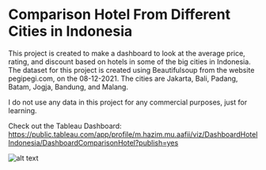 # Comparison Hotel From Different Cities in Indonesia

This project is created to make a dashboard to look at the average price, rating, and discount based on hotels in some of the big cities in Indonesia. The dataset for this project is created using Beautifulsoup from the website pegipegi.com, on the 08-12-2021. The cities are Jakarta, Bali, Padang, Batam, Jogja, Bandung, and Malang.

I do not use any data in this project for any commercial purposes, just for learning.

Check out the Tableau Dashboard: https://public.tableau.com/app/profile/m.hazim.mu.aafii/viz/DashboardHotelIndonesia/DashboardComparisonHotel?publish=yes

![alt text](https://github.com/hazim17/Hotel-in-Indoensia/blob/main/data_file/Dashboard_Comparison_hotel.png?raw=true)


